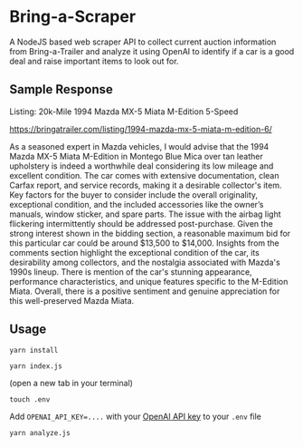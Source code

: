 # Bring-a-Scraper
A NodeJS based web scraper API to collect current auction information from Bring-a-Trailer and analyze it using OpenAI to identify if a car is a good deal and raise important items to look out for.

## Sample Response


Listing: 20k-Mile 1994 Mazda MX-5 Miata M-Edition 5-Speed

https://bringatrailer.com/listing/1994-mazda-mx-5-miata-m-edition-6/

 As a seasoned expert in Mazda vehicles, I would advise that the 1994 Mazda MX-5 Miata M-Edition in Montego Blue Mica over tan leather upholstery is indeed a worthwhile deal considering its low mileage and excellent condition. The car comes with extensive documentation, clean Carfax report, and service records, making it a desirable collector's item. Key factors for the buyer to consider include the overall originality, exceptional condition, and the included accessories like the owner’s manuals, window sticker, and spare parts. The issue with the airbag light flickering intermittently should be addressed post-purchase. Given the strong interest shown in the bidding section, a reasonable maximum bid for this particular car could be around $13,500 to $14,000. Insights from the comments section highlight the exceptional condition of the car, its desirability among collectors, and the nostalgia associated with Mazda's 1990s lineup. There is mention of the car's stunning appearance, performance characteristics, and unique features specific to the M-Edition Miata. Overall, there is a positive sentiment and genuine appreciation for this well-preserved Mazda Miata.



## Usage

```
yarn install
```

```
yarn index.js
```

(open a new tab in your terminal)

```
touch .env
```

Add `OPENAI_API_KEY=....` with your [OpenAI API key](https://platform.openai.com/api-keys) to your `.env` file

```
yarn analyze.js
```

